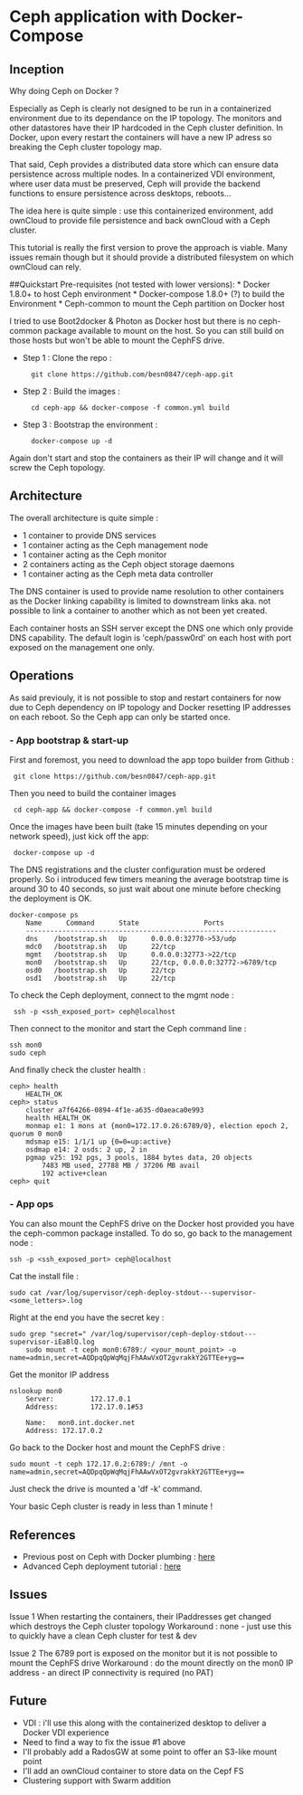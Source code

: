 # Ceph application with Docker-Compose

## Inception
Why doing Ceph on Docker ?

Especially as Ceph is clearly not designed to be run in a containerized environment due to its dependance on the IP topology. The monitors and other datastores have their IP hardcoded in the Ceph cluster definition. In Docker, upon every restart the containers will have a new IP adress so breaking the Ceph cluster topology map. 

That said, Ceph provides a distributed data store which can ensure data persistence across multiple nodes. In a containerized VDI environment, where user data must be preserved, Ceph will provide the backend functions to ensure persistence across desktops, reboots...

The idea here is quite simple : use <ref>this</ref> containerized environment,  add ownCloud to provide file persistence and back ownCloud with a Ceph cluster. 

This tutorial is really the first version to prove the approach is viable. Many issues remain though but it should provide a distributed filesystem on which ownCloud can rely.

##Quickstart
Pre-requisites (not tested with lower versions):
     * Docker 1.8.0+ to host Ceph environment
     * Docker-compose 1.8.0+ (?) to build the Environment 
     * Ceph-common to mount the Ceph partition on Docker host

I tried to use Boot2docker & Photon as Docker host but there is no ceph-common package available to mount on the host. So you can still build on those hosts but won't be able to mount the CephFS drive.

* Step 1 : Clone the repo : 

		git clone https://github.com/besn0847/ceph-app.git

* Step 2 : Build the images : 

		cd ceph-app && docker-compose -f common.yml build

* Step 3 : Bootstrap the environment :

		docker-compose up -d

Again don't start and stop the containers as their IP will change and it will screw the Ceph topology.

## Architecture
The overall architecture is quite simple :

* 1 container to provide DNS services
* 1 container acting as the Ceph management node
* 1 container acting as the Ceph monitor
* 2 containers acting as the Ceph object storage daemons
* 1 container acting as the Ceph meta data controller

The DNS container is used to provide name resolution to other containers as the Docker linking capability is limited to downstream links aka. not possible to link a container to another which as not been yet created.

Each container hosts an SSH server except the DNS one which only provide DNS capability. The default login is 'ceph/passw0rd' on each host with port exposed on the management one only.

## Operations
As said previouly, it is not possible to stop and restart containers for now due to Ceph dependency on IP topology and Docker resetting IP addresses on each reboot. 
So the Ceph app can only be started once.

### - App bootstrap & start-up
First and foremost, you need to download the app topo builder from Github :

     git clone https://github.com/besn0847/ceph-app.git

Then you need to build the container images

     cd ceph-app && docker-compose -f common.yml build

Once the images have been built (take 15 minutes depending on your network speed), just kick off the app:

     docker-compose up -d

The DNS registrations and the cluster configuration must be ordered properly. So i introduced few timers meaning the average bootstrap time is around 30 to 40 seconds, so just wait about one minute before checking the deployment is OK.

	docker-compose ps
		Name      Command      State                Ports              
		--------------------------------------------------------------
		dns    /bootstrap.sh   Up      0.0.0.0:32770->53/udp           
		mdc0   /bootstrap.sh   Up      22/tcp                          
		mgmt   /bootstrap.sh   Up      0.0.0.0:32773->22/tcp           
		mon0   /bootstrap.sh   Up      22/tcp, 0.0.0.0:32772->6789/tcp 
		osd0   /bootstrap.sh   Up      22/tcp                          
		osd1   /bootstrap.sh   Up      22/tcp       

To check the Ceph deployment, connect to the mgmt node :

     ssh -p <ssh_exposed_port> ceph@localhost

Then connect to the monitor and start the Ceph command line :
     
	ssh mon0
	sudo ceph

And finally check the cluster health :

	ceph> health
		HEALTH_OK
	ceph> status
		cluster a7f64266-0894-4f1e-a635-d0aeaca0e993
		health HEALTH_OK
		monmap e1: 1 mons at {mon0=172.17.0.26:6789/0}, election epoch 2, quorum 0 mon0
		mdsmap e15: 1/1/1 up {0=0=up:active}
		osdmap e14: 2 osds: 2 up, 2 in
		pgmap v25: 192 pgs, 3 pools, 1884 bytes data, 20 objects
			7483 MB used, 27788 MB / 37206 MB avail
			192 active+clean
	ceph> quit

### - App  ops
You can also mount the CephFS drive on the Docker host provided you have the ceph-common package installed.
To do so, go back to the management node :

	ssh -p <ssh_exposed_port> ceph@localhost

Cat the install file :

	sudo cat /var/log/supervisor/ceph-deploy-stdout---supervisor-<some_letters>.log

Right at the end you have the secret key :

	sudo grep "secret=" /var/log/supervisor/ceph-deploy-stdout---supervisor-iEaBlQ.log
		sudo mount -t ceph mon0:6789:/ <your_mount_point> -o name=admin,secret=AQDpqQpWqMqjFhAAwVxOT2gvrakkY2GTTEe+yg==

Get the monitor IP address

	nslookup mon0
		Server:         172.17.0.1
		Address:        172.17.0.1#53
		
		Name:   mon0.int.docker.net
		Address: 172.17.0.2

Go back to the Docker host and mount the CephFS drive :

	sudo mount -t ceph 172.17.0.2:6789:/ /mnt -o name=admin,secret=AQDpqQpWqMqjFhAAwVxOT2gvrakkY2GTTEe+yg==

Just check the drive is mounted a 'df -k' command.

Your basic Ceph cluster is ready in less than 1 minute !

## References
* Previous post on Ceph with Docker plumbing : [here](http://fbevmware.blogspot.fr/2014/05/software-defined-compute-network-and.html?view=sidebar)
* Advanced Ceph deployment tutorial : [here](http://alanxelsys.com/ceph-howto/)

## Issues
Issue 1 When restarting the containers, their IPaddresses get changed which destroys the Ceph cluster topology
	Workaround : none - just use this to quickly have a clean Ceph cluster for test & dev
     
Issue 2 The 6789 port is exposed on the monitor but it is not possible to mount the CephFS drive
	Workaround : do the mount directly on the mon0 IP address - an direct IP connectivity is required (no PAT)

## Future
* VDI : i'll use this along with the containerized desktop to deliver a Docker VDI experience
* Need to find a way to fix the issue #1 above
* I'll probably add a RadosGW at some point to offer an S3-like mount point
* I'll add an ownCloud container to store data on the Cepf FS
* Clustering support with Swarm addition

     


     
